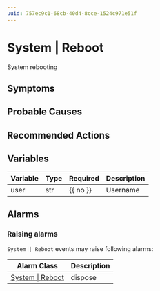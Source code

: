 ```yaml
---
uuid: 757ec9c1-68cb-40d4-8cce-1524c971e51f
---
```

# System | Reboot

System rebooting

## Symptoms

## Probable Causes

## Recommended Actions

## Variables

| Variable | Type | Required | Description |
| -------- | ---- | -------- | ----------- |
| user     | str  | {{ no }} | Username    |

## Alarms

### Raising alarms

`System | Reboot` events may raise following alarms:

| Alarm Class                                                        | Description |
| ------------------------------------------------------------------ | ----------- |
| [System \| Reboot](../../alarm-classes-reference/system/reboot.md) | dispose     |
